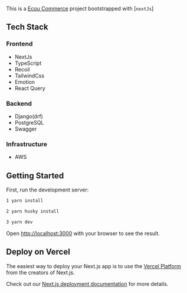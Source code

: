 This is a [Ecou Commerce](https://github.com/kimja7045/ecou-commerce) project bootstrapped with [`nextJs`]


## Tech Stack

### Frontend

- NextJs
- TypeScript
- Recoil
- TailwindCss
- Emotion
- React Query


### Backend

- Django(drf) 
- PostgreSQL
- Swagger

### Infrastructure
 - AWS

## Getting Started

First, run the development server:

```bash
1 yarn install

2 yarn husky install

3 yarn dev
```

Open [http://localhost:3000](http://localhost:3000) with your browser to see the result.


## Deploy on Vercel

The easiest way to deploy your Next.js app is to use the [Vercel Platform](https://vercel.com/new?utm_medium=default-template&filter=next.js&utm_source=create-next-app&utm_campaign=create-next-app-readme) from the creators of Next.js.

Check out our [Next.js deployment documentation](https://nextjs.org/docs/deployment) for more details.
